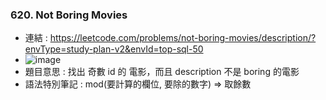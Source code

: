 ### 620. Not Boring Movies
* 連結 : https://leetcode.com/problems/not-boring-movies/description/?envType=study-plan-v2&envId=top-sql-50
* ![image](https://github.com/Ricky7737/LeetCodeSQLPractise/assets/58324475/da384efd-d55b-4053-afc3-0cd29b8b765b)
* 題目意思 : 找出 奇數 id 的 電影，而且 description 不是 boring 的電影
* 語法特別筆記 : mod(要計算的欄位, 要除的數字) => 取餘數








